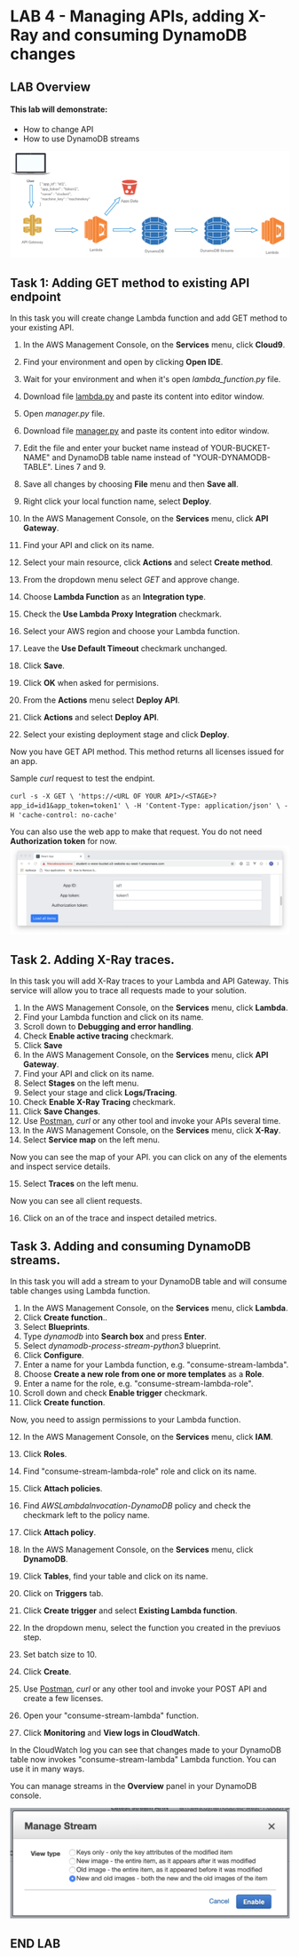 

# LAB 4 - Managing APIs, adding X-Ray and consuming DynamoDB changes

## LAB Overview

#### This lab will demonstrate:
 * How to change API
 * How to use DynamoDB streams


![Lab4 schema](./img/l4.png)


## Task 1: Adding GET method to existing API endpoint

In this task you will create change Lambda function and add GET method to your existing API.

1. In the AWS Management Console, on the **Services** menu, click **Cloud9**.
2. Find your environment and open by clicking **Open IDE**.
3. Wait for your environment and when it's open *lambda_function.py* file.
4. Download file [lambda.py](lambda.py) and paste its content into editor window.
5. Open *manager.py* file.
6. Download file [manager.py](manager.py) and paste its content into editor window.
7. Edit the file and enter your bucket name instead of YOUR-BUCKET-NAME" and DynamoDB table name instead of "YOUR-DYNAMODB-TABLE". Lines 7 and 9.
8. Save all changes by choosing **File** menu and then **Save all**.
9. Right click your local function name, select **Deploy**.

10. In the AWS Management Console, on the **Services** menu, click **API Gateway**.
11. Find your API and click on its name.
12. Select your main resource, click **Actions** and select **Create method**.
13. From the dropdown menu select *GET* and approve change.
14. Choose **Lambda Function** as an **Integration type**.
15. Check the **Use Lambda Proxy Integration** checkmark.
16. Select your AWS region and choose your Lambda function.
17. Leave the **Use Default Timeout** checkmark unchanged.
18. Click **Save**.
19. Click **OK** when asked for permisions.
21. From the **Actions** menu select **Deploy API**.
22. Click **Actions** and select **Deploy API**.
23. Select your existing deployment stage and click **Deploy**.

Now you have GET API method. This method returns all licenses issued for an app.

Sample *curl* request to test the endpint.

``
curl -s -X GET \
  'https://<URL OF YOUR API>/<STAGE>?app_id=id1&app_token=token1' \
  -H 'Content-Type: application/json' \
  -H 'cache-control: no-cache'
``

You can also use the web app to make that request. You do not need **Authorization token** for now.  ![web](./img/web3.png) 

## Task 2. Adding X-Ray traces.

In this task you will add X-Ray traces to your Lambda and API Gateway. This service will allow you to trace all requests made to your solution.

1. In the AWS Management Console, on the **Services** menu, click **Lambda**.
2. Find your Lambda function and click on its name.
3. Scroll down to **Debugging and error handling**.
4. Check **Enable active tracing** checkmark.
5. Click **Save**
6. In the AWS Management Console, on the **Services** menu, click **API Gateway**.
7. Find your API and click on its name.
8. Select **Stages** on the left menu.
9. Select your stage and click **Logs/Tracing**.
10. Check **Enable X-Ray Tracing** checkmark.
11. Click **Save Changes**.
12. Use [Postman](https://www.getpostman.com/), *curl* or any other tool and invoke your APIs several time.
13. In the AWS Management Console, on the **Services** menu, click **X-Ray**.
14. Select **Service map** on the left menu.

Now you can see the map of your API. you can click on any of the elements and inspect service details.

15. Select **Traces** on the left menu.

Now you can see all client requests.

16. Click on an of the trace and inspect detailed metrics.

## Task 3. Adding and consuming DynamoDB streams.

In this task you will add a stream to your DynamoDB table and will consume table changes using Lambda function.

1. In the AWS Management Console, on the **Services** menu, click **Lambda**.
2. Click **Create function**..
3. Select **Blueprints**.
4. Type *dynamodb* into **Search box** and press **Enter**.
5. Select *dynamodb-process-stream-python3* blueprint.
6. Click **Configure**.
7. Enter a name for your Lambda function, e.g. "consume-stream-lambda".
8. Choose **Create a new role from one or more templates** as a **Role**.
9. Enter a name for the role, e.g. "consume-stream-lambda-role".
10. Scroll down and check **Enable trigger** checkmark.
11. Click **Create function**.

Now, you need to assign permissions to your Lambda function.

12. In the AWS Management Console, on the **Services** menu, click **IAM**.
13. Click **Roles**.
14. Find "consume-stream-lambda-role" role and click on its name.
15. Click **Attach policies**.
16. Find *AWSLambdaInvocation-DynamoDB* policy and check the checkmark left to the policy name.
17. Click **Attach policy**.

18. In the AWS Management Console, on the **Services** menu, click **DynamoDB**.
19. Click **Tables**, find your table and click on its name.
20. Click on **Triggers** tab.
21. Click **Create trigger** and select **Existing Lambda function**.
22. In the dropdown menu, select the function you created in the previuos step.
23. Set batch size to 10.
24. Click **Create**.

25. Use [Postman](https://www.getpostman.com/), *curl* or any other tool and invoke your POST API and create a few licenses.

26. Open your "consume-stream-lambda" function.
27. Click **Monitoring** and **View logs in CloudWatch**.

In the CloudWatch log you can see that changes made to your DynamoDB table now invokes "consume-stream-lambda" Lambda function. You can use it in many ways. 

You can manage streams in the **Overview** panel in your DynamoDB console. 

![img](img/manage_stream.png)

## END LAB

<br><br>

